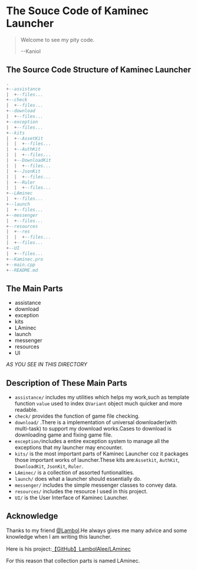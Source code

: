 # The Souce Code of Kaminec Launcher

> Welcome to see my pity code.
>
> --Kaniol

## The Source Code Structure of Kaminec Launcher

```lua
.
+--assistance
|  +--files...
+--check
|  +--files...
+--download
|  +--files...
+--exception
|  +--files...
+--kits
|  +--AssetKit
|  |  +--files...
|  +--AuthKit
|  |  +--files...
|  +--DownloadKit
|  |  +--files...
|  +--JsonKit
|  |  +--files...
|  +--Ruler
|  |  +--files...
+--LAminec
|  +--files...
+--launch
|  +--files...
+--messenger
|  +--files...
+--resources
|  +--res
|  |  +--files...
|  +--files...
+--UI
|  +--files...
+--Kaminec.pro
+--main.cpp
+--README.md
```

## The Main Parts

- assistance
- download
- exception
- kits
- LAminec
- launch
- messenger
- resources
- UI

*AS YOU SEE IN THIS DIRECTORY*

## Description of These Main Parts

- `assistance/` includes my utilities which helps my work,such as template function `value` used to index `QVariant` object much quicker and more readable.
- `check/` provides the function of game file checking.
- `download/` .There is a implementation of universal downloader(with multi-task) to support my download works.Cases to download is downloading game and fixing game file.
- `exception/`includes a entire exception system to manage all the exceptions that my launcher may encounter.
- `kits/` is the most important parts of Kaminec Launcher coz it packages those important works of launcher.These kits are:`Assetkit`, `AuthKit`, `DownloadKit`, `JsonKit`, `Ruler`.
- `LAminec/` is a collection of assorted funtionalities.
- `launch/` does what a launcher should essentially do.
- `messenger/` includes the simple messenger classes to convey data.
- `resources/` includes the resource I used in this project.
- `UI/` is the User Interface of Kaminec Launcher.

## Acknowledge

Thanks to my friend [@Lambol](https://github.com/LambolAlee).He always gives me many advice and some knowledge when I am writing this launcher.

Here is his project:[【GitHub】LambolAlee/LAminec](https://github.com/LambolAlee/LAminec)

For this reason that collection parts is named LAminec.
